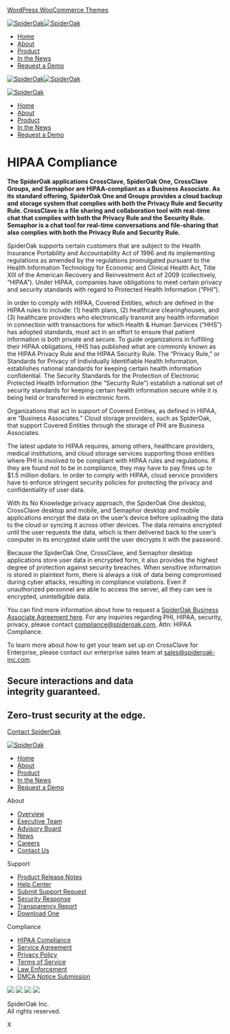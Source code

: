 [WordPress WooCommerce Themes](https://www.8theme.com/woocommerce-themes/)

[![SpiderOak](https://spideroak.com/wp-content/uploads/2024/09/SpiderOak-Logo-v202409-white.png)![SpiderOak](https://spideroak.com/wp-content/uploads/2024/09/SpiderOak-Logo-v202409-white.png)](https://spideroak.com/)

* [Home](https://spideroak.com/)
* [About](https://spideroak.com/about/)
* [Product](https://spideroak.com/product/)
* [In the News](https://spideroak.com/news)
* [Request a Demo](https://spideroak.com/request-a-demo/)

[![SpiderOak](https://spideroak.com/wp-content/uploads/2024/09/SpiderOak-Logo-v202409-white.png)![SpiderOak](https://spideroak.com/wp-content/uploads/2024/09/SpiderOak-Logo-v202409-white.png)](https://spideroak.com/)

[![SpiderOak](https://spideroak.com/wp-content/uploads/2024/09/SpiderOak-Logo-v202409-white.png)](https://spideroak.com/)

* [Home](https://spideroak.com/)
* [About](https://spideroak.com/about/)
* [Product](https://spideroak.com/product/)
* [In the News](https://spideroak.com/news)
* [Request a Demo](https://spideroak.com/request-a-demo/)

HIPAA Compliance
================

**The SpiderOak applications CrossClave, SpiderOak One, CrossClave Groups, and Semaphor are HIPAA-compliant as a Business Associate. As its standard offering, SpiderOak One and Groups provides a cloud backup and storage system that complies with both the Privacy Rule and Security Rule. CrossClave is a file sharing and collaboration tool with real-time chat that complies with both the Privacy Rule and the Security Rule. Semaphor is a chat tool for real-time conversations and file-sharing that also complies with both the Privacy Rule and Security Rule.**

SpiderOak supports certain customers that are subject to the Health Insurance Portability and Accountability Act of 1996 and its implementing regulations as amended by the regulations promulgated pursuant to the Health Information Technology for Economic and Clinical Health Act, Title XIII of the American Recovery and Reinvestment Act of 2009 (collectively, “HIPAA”). Under HIPAA, companies have obligations to meet certain privacy and security standards with regard to Protected Health Information (“PHI”).

In order to comply with HIPAA, Covered Entities, which are defined in the HIPAA rules to include: (1) health plans, (2) healthcare clearinghouses, and (3) healthcare providers who electronically transmit any health information in connection with transactions for which Health & Human Services (“HHS”) has adopted standards, must act in an effort to ensure that patient information is both private and secure. To guide organizations in fulfilling their HIPAA obligations, HHS has published what are commonly known as the HIPAA Privacy Rule and the HIPAA Security Rule. The “Privacy Rule,” or Standards for Privacy of Individually Identifiable Health Information, establishes national standards for keeping certain health information confidential. The Security Standards for the Protection of Electronic Protected Health Information (the “Security Rule”) establish a national set of security standards for keeping certain health information secure while it is being held or transferred in electronic form.

Organizations that act in support of Covered Entities, as defined in HIPAA, are “Business Associates.” Cloud storage providers, such as SpiderOak, that support Covered Entities through the storage of PHI are Business Associates.

The latest update to HIPAA requires, among others, healthcare providers, medical institutions, and cloud storage services supporting those entities where PHI is involved to be compliant with HIPAA rules and regulations. If they are found not to be in compliance, they may have to pay fines up to $1.5 million dollars. In order to comply with HIPAA, cloud service providers have to enforce stringent security policies for protecting the privacy and confidentiality of user data.

With its No Knowledge privacy approach, the SpiderOak One desktop, CrossClave desktop and mobile, and Semaphor desktop and mobile applications encrypt the data on the user’s device before uploading the data to the cloud or syncing it across other devices. The data remains encrypted until the user requests the data, which is then delivered back to the user’s computer in its encrypted state until the user decrypts it with the password.

Because the SpiderOak One, CrossClave, and Semaphor desktop applications store user data in encrypted form, it also provides the highest degree of protection against security breaches. When sensitive information is stored in plaintext form, there is always a risk of data being compromised during cyber attacks, resulting in compliance violations. Even if unauthorized personnel are able to access the server, all they can see is encrypted, unintelligible data.

You can find more information about how to request a [SpiderOak Business Associate Agreement here](https://spideroak.support/hc/en-us/articles/360057688992-Business-Associate-Agreement-BAA-). For any inquiries regarding PHI, HIPAA, security, privacy, please contact [compliance@spideroak.com](mailto:compliance@spideroak.com?Subject:Attn:%20HIPAA%20Compliance), Attn: HIPAA Compliance.

To learn more about how to get your team set up on CrossClave for Enterprise, please contact our enterprise sales team at [sales@spideroak-inc.com](mailto:sales@spideroak-inc.com).

Secure interactions and data  
integrity guaranteed.
----------------------------------------------------

Zero-trust security at the edge.
--------------------------------

[Contact SpiderOak](https://spideroak.com/contact-us)

[![SpiderOak](https://spideroak.com/wp-content/uploads/elementor/thumbs/xstore-placeholder-qva7hz9cgkce6gd31t4jvonmo08xsjn6js1srvt9d4.png)](https://spideroak.com/)

* [Home](https://spideroak.com/)
* [About](https://spideroak.com/about/)
* [Product](https://spideroak.com/product/)
* [In the News](https://spideroak.com/news)
* [Request a Demo](https://spideroak.com/request-a-demo/)

About

* [Overview](https://spideroak.com/about/)
* [Executive Team](https://spideroak.com/about#team)
* [Advisory Board](https://spideroak.com/about#advisoryboard)
* [News](https://spideroak.com/news/)
* [Careers](https://boards.greenhouse.io/spideroak)
* [Contact Us](https://spideroak.com/contact-us/)

Support

* [Product Release Notes](https://spideroak.com/release-notes/)
* [Help Center](https://spideroak.support/hc/en-us)
* [Submit Support Request](https://spideroak.support/hc/en-us/requests/new)
* [Security Response](https://spideroak.com/security-response/)
* [Transparency Report](https://spideroak.com/transparency/)
* [Download One](https://crossclave.com/opendownload/)

Compliance

* [HIPAA Compliance](https://spideroak.com/hipaa/)
* [Service Agreement](https://spideroak.com/service-agreement/)
* [Privacy Policy](https://spideroak.com/privacy-policy/)
* [Terms of Service](https://spideroak.com/terms-of-service/)
* [Law Enforcement](https://spideroak.com/law-enforcement/)
* [DMCA Notice Submission](https://spideroak.com/dmca-takedown-notice-submission/)

[![](https://spideroak.com/wp-content/uploads/2024/09/linkedin.png)](https://www.linkedin.com/company/spideroak-mission-systems/) [![](https://spideroak.com/wp-content/uploads/2024/09/x.png)](https://twitter.com/spideroak) [![](https://spideroak.com/wp-content/uploads/2024/09/facebook.png)](https://www.facebook.com/SpiderOak/) [![](https://spideroak.com/wp-content/uploads/2024/09/vimeo.png)](https://vimeo.com/spideroak)

SpiderOak Inc.  
All rights reserved.

X
